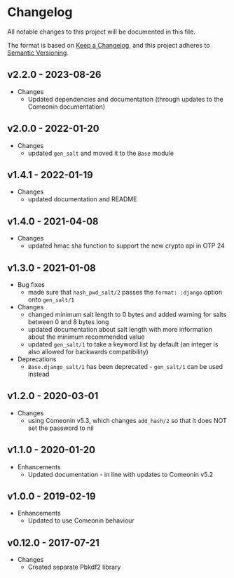 # Changelog

All notable changes to this project will be documented in this file.

The format is based on [Keep a Changelog](https://keepachangelog.com/en/1.0.0/),
and this project adheres to [Semantic Versioning](https://semver.org/spec/v2.0.0.html).

## v2.2.0 - 2023-08-26

* Changes
  * Updated dependencies and documentation (through updates to the Comeonin documentation)

## v2.0.0 - 2022-01-20

* Changes
  * updated `gen_salt` and moved it to the `Base` module

## v1.4.1 - 2022-01-19

* Changes
  * updated documentation and README

## v1.4.0 - 2021-04-08

* Changes
  * updated hmac sha function to support the new crypto api in OTP 24

## v1.3.0 - 2021-01-08

* Bug fixes
  * made sure that `hash_pwd_salt/2` passes the `format: :django` option onto `gen_salt/1`
* Changes
  * changed minimum salt length to 0 bytes and added warning for salts between 0 and 8 bytes long
  * updated documentation about salt length with more information about the minimum recommended value
  * updated `gen_salt/1` to take a keyword list by default (an integer is also allowed for backwards compatibility)
* Deprecations
  * `Base.django_salt/1` has been deprecated - `gen_salt/1` can be used instead

## v1.2.0 - 2020-03-01

* Changes
  * using Comeonin v5.3, which changes `add_hash/2` so that it does NOT set the password to nil

## v1.1.0 - 2020-01-20

* Enhancements
  * Updated documentation - in line with updates to Comeonin v5.2

## v1.0.0 - 2019-02-19

* Enhancements
  * Updated to use Comeonin behaviour

## v0.12.0 - 2017-07-21

* Changes
  * Created separate Pbkdf2 library
